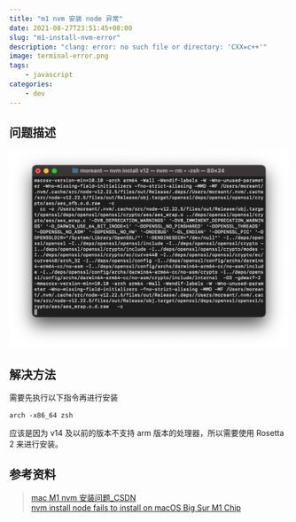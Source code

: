 ```yaml
---
title: "m1 nvm 安装 node 异常"
date: 2021-08-27T23:51:45+08:00
slug: "m1-install-nvm-error"
description: "clang: error: no such file or directory: 'CXX=c++'"
image: terminal-error.png
tags: 
    - javascript
categories:
    - dev
---
```

## 问题描述
![控制台报错](terminal-error.png)

## 解决方法
需要先执行以下指令再进行安装  
```
arch -x86_64 zsh
```  
应该是因为 v14 及以前的版本不支持 arm 版本的处理器，所以需要使用 Rosetta 2 来进行安装。
## 参考资料  
> [mac M1 nvm 安装问题_CSDN](https://blog.csdn.net/longgege001/article/details/114067242)   
> [nvm install node fails to install on macOS Big Sur M1 Chip](https://github.com/nvm-sh/nvm/issues/2350#issuecomment-734132550)
